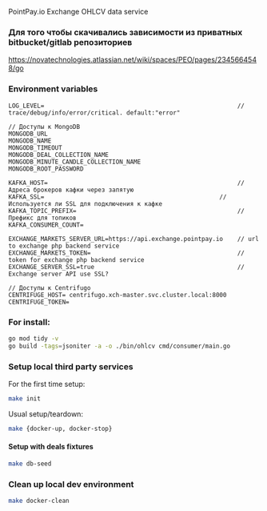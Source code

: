 PointPay.io Exchange OHLCV data service 

### Для того чтобы скачивались зависимости из приватных bitbucket/gitlab репозиториев
https://novatechnologies.atlassian.net/wiki/spaces/PEO/pages/2345664548/go


### Environment variables
```
LOG_LEVEL=                                                      // trace/debug/info/error/critical. default:"error"

// Доступы к MongoDB
MONGODB_URL
MONGODB_NAME
MONGODB_TIMEOUT
MONGODB_DEAL_COLLECTION_NAME
MONGODB_MINUTE_CANDLE_COLLECTION_NAME
MONGODB_ROOT_PASSWORD

KAFKA_HOST=                                                     // Адреса брокеров кафки через запятую
KAFKA_SSL=                                                 // Используется ли SSL для подключения к кафке
KAFKA_TOPIC_PREFIX=                                             // Префикс для топиков     
KAFKA_CONSUMER_COUNT=

EXCHANGE_MARKETS_SERVER_URL=https://api.exchange.pointpay.io    // url to exchange php backend service
EXCHANGE_MARKETS_TOKEN=                                         // token for exchange php backend service
EXCHANGE_SERVER_SSL=true                                        // Exchange server API use SSL?

// Доступы к Centrifugo
CENTRIFUGE_HOST= centrifugo.xch-master.svc.cluster.local:8000
CENTRIFUGE_TOKEN=
```

### For install:

```bash
go mod tidy -v
go build -tags=jsoniter -a -o ./bin/ohlcv cmd/consumer/main.go
```

### Setup local third party services
For the first time setup:
```bash
make init
```
Usual setup/teardown:
```bash
make {docker-up, docker-stop}
```
#### Setup with deals fixtures
```bash
make db-seed
```
### Clean up local dev environment
```bash
make docker-clean
```